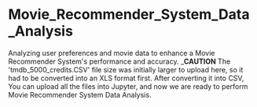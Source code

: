 # Movie_Recommender_System_Data_Analysis
Analyzing user preferences and movie data to enhance a Movie Recommender System's performance and accuracy.
___________________CAUTION__________________
The 'tmdb_5000_credits.CSV' file size was initially larger to upload here, so it had to be converted into an XLS format first.
After converting it into CSV, You can upload all the files into Jupyter, and now we are ready to perform Movie Recommender System Data Analysis.
